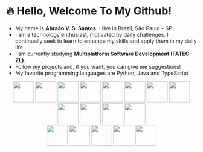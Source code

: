 # 🔥 Hello, Welcome To My Github!
- My name is __Abraão V. S. Santos.__ I live in Brazil, São Paulo - SP.
- I am a technology enthusiast, motivated by daily challenges. I continually seek to learn to enhance my skills and apply them in my daily life.
- I am currently studying __Multiplatform Software Development (FATEC-ZL).__
- Follow my projects and, if you want, you can give me suggestions!
- My favorite programming languages ​​are Python, Java and TypeScript
<div align="center">
  <img width="55" src="https://cdn.jsdelivr.net/gh/devicons/devicon@latest/icons/python/python-original-wordmark.svg" />
  <img width="55" src="https://cdn.jsdelivr.net/gh/devicons/devicon@latest/icons/flask/flask-original-wordmark.svg" />
  <img width="55" src="https://cdn.jsdelivr.net/gh/devicons/devicon@latest/icons/sqlalchemy/sqlalchemy-original.svg" />
  <img width="55" src="https://cdn.jsdelivr.net/gh/devicons/devicon@latest/icons/java/java-original-wordmark.svg" />
  <img width="55" src="https://cdn.jsdelivr.net/gh/devicons/devicon@latest/icons/spring/spring-original-wordmark.svg" />
  <img width="55" src="https://cdn.jsdelivr.net/gh/devicons/devicon@latest/icons/typescript/typescript-original.svg" />
  <img width="55" src="https://cdn.jsdelivr.net/gh/devicons/devicon@latest/icons/javascript/javascript-original.svg" />
  <img width="55" src="https://cdn.jsdelivr.net/gh/devicons/devicon@latest/icons/html5/html5-original-wordmark.svg" />
  <img width="55" src="https://cdn.jsdelivr.net/gh/devicons/devicon@latest/icons/css3/css3-original-wordmark.svg" />
  <img width="55" src="https://cdn.jsdelivr.net/gh/devicons/devicon@latest/icons/angular/angular-original.svg" />
  <img width="55" src="https://cdn.jsdelivr.net/gh/devicons/devicon@latest/icons/docker/docker-original-wordmark.svg" />   
  <img width="55" src="https://cdn.jsdelivr.net/gh/devicons/devicon@latest/icons/git/git-original-wordmark.svg" /> 
</div>
<div align="center">
  <img width="55" src="https://cdn.jsdelivr.net/gh/devicons/devicon@latest/icons/linux/linux-original.svg" />
  <img width="55" src="https://cdn.jsdelivr.net/gh/devicons/devicon@latest/icons/amazonwebservices/amazonwebservices-original-wordmark.svg" />
  <img width="55" src="https://cdn.jsdelivr.net/gh/devicons/devicon@latest/icons/microsoftsqlserver/microsoftsqlserver-original-wordmark.svg" />
  <img width="55" src="https://cdn.jsdelivr.net/gh/devicons/devicon@latest/icons/mysql/mysql-original-wordmark.svg" />
  <img width="55" src="https://cdn.jsdelivr.net/gh/devicons/devicon@latest/icons/sqlite/sqlite-original-wordmark.svg" />
</div>
